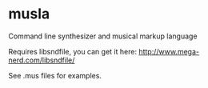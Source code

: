musla
=====

Command line synthesizer and musical markup language

Requires libsndfile, you can get it here: http://www.mega-nerd.com/libsndfile/

See .mus files for examples.
